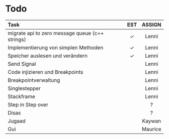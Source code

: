 # Todo

| Task | EST | ASSIGN |
|:---|:---:|:---:|
migrate api to zero message queue (c++ strings) | ✓ | Lenni
Implementierung von simplen Methoden | ✓ | Lenni
Speicher auslesen und verändern | ✓ | Lenni
Send Signal | | Lenni
Code injizieren und Breakpoints | | Lenni
Breakpointverwaltung | | Lenni
Singlestepper | | Lenni
Stackframe | | Lenni
Step in Step over | | ?
Disas | | ? 
Jugaad | | Kaywan
Gui | | Maurice
